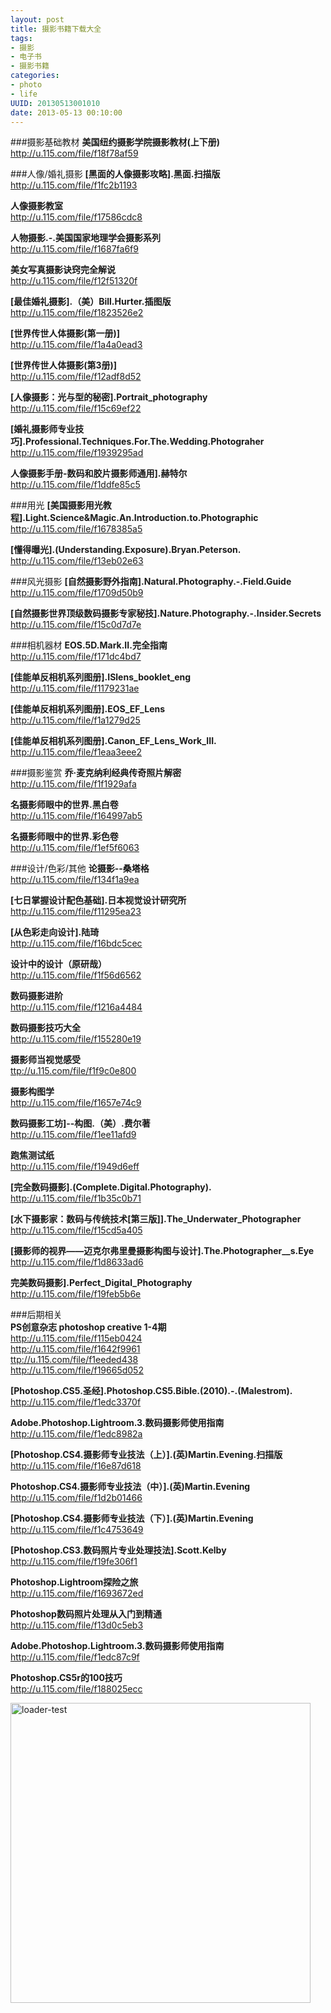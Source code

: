 ```yaml
--- 
layout: post
title: 摄影书籍下载大全
tags: 
- 摄影
- 电子书
- 摄影书籍
categories:
- photo
- life
UUID: 20130513001010
date: 2013-05-13 00:10:00
---
```



###摄影基础教材 
<strong>美国纽约摄影学院摄影教材(上下册)</strong><br>
<a href="http://u.115.com/file/f18f78af59" target="_bank" alt="美国纽约摄影学院摄影教材">http://u.115.com/file/f18f78af59</a> 

###人像/婚礼摄影 
<strong>[黑面的人像摄影攻略].黑面.扫描版</strong> <br>
<a href="http://u.115.com/file/f1fc2b1193" target="_bank" alt="黑面的人像摄影攻略" >http://u.115.com/file/f1fc2b1193</a>

<strong>人像摄影教室</strong><br>
<a href="http://u.115.com/file/f17586cdc8" target="_bank" alt="人像摄影教室" >http://u.115.com/file/f17586cdc8</a> 

<strong>人物摄影.-.美国国家地理学会摄影系列</strong><br>
<a href="http://u.115.com/file/f1687fa6f9" alt="人物摄影" target="_bank">http://u.115.com/file/f1687fa6f9</a>

<strong>美女写真摄影诀窍完全解说 </strong><br>
<a href="http://u.115.com/file/f12f51320f" alt="美女写真摄影诀窍完全解说" target="_bank">http://u.115.com/file/f12f51320f</a>

<strong>[最佳婚礼摄影].（美）Bill.Hurter.插图版</strong><br> 
<a href="http://u.115.com/file/f1823526e2" alt="最佳婚礼摄影" target="_bank">http://u.115.com/file/f1823526e2</a> 

<strong>[世界传世人体摄影(第一册)]</strong><br> 
<a href="http://u.115.com/file/f1a4a0ead3" alt="" target="_bank">http://u.115.com/file/f1a4a0ead3</a> 

<strong>[世界传世人体摄影(第3册)]</strong><br> 
<a href="http://u.115.com/file/f12adf8d52" alt="世界传世人体摄影(第3册)" target="_bank">http://u.115.com/file/f12adf8d52</a>

<strong>[人像摄影：光与型的秘密].Portrait_photography </strong><br>
<a href="http://u.115.com/file/f15c69ef22" alt="人像摄影：光与型的秘密" target="_bank">http://u.115.com/file/f15c69ef22</a>

<strong>[婚礼摄影师专业技巧].Professional.Techniques.For.The.Wedding.Photograher </strong><br>
<a href="http://u.115.com/file/f1939295ad" alt="婚礼摄影师专业技巧" target="_bank">http://u.115.com/file/f1939295ad</a> 

<strong>人像摄影手册-数码和胶片摄影师通用].赫特尔</strong><br> 
<a href="http://u.115.com/file/f1ddfe85c5" alt="人像摄影手册-数码和胶片摄影师通用" target="_bank">http://u.115.com/file/f1ddfe85c5</a>


###用光 
<strong>[美国摄影用光教程].Light.Science&Magic.An.Introduction.to.Photographic </strong><br>
<a href="http://u.115.com/file/f1678385a5" alt="美国摄影用光教程" target="_bank"> http://u.115.com/file/f1678385a5</a>

<strong>[懂得曝光].(Understanding.Exposure).Bryan.Peterson. </strong><br>
<a href="http://u.115.com/file/f13eb02e63" alt="懂得曝光" target="_bank">http://u.115.com/file/f13eb02e63</a>


###风光摄影 
<strong>[自然摄影野外指南].Natural.Photography.-.Field.Guide </strong><br>
<a href="http://u.115.com/file/f1709d50b9" alt="自然摄影野外指南" target="_bank">http://u.115.com/file/f1709d50b9 </a>

<strong>[自然摄影世界顶级数码摄影专家秘技].Nature.Photography.-.Insider.Secrets</strong><br> 
<a href="http://u.115.com/file/f15c0d7d7e" alt="自然摄影世界顶级数码摄影专家秘技" target="_bank">http://u.115.com/file/f15c0d7d7e </a>


###相机器材 
<strong>EOS.5D.Mark.II.完全指南 </strong><br>
<a href="http://u.115.com/file/f171dc4bd7" alt="EOS.5D.Mark.II.完全指南" target="_bank">http://u.115.com/file/f171dc4bd7 </a>

<strong>[佳能单反相机系列图册].ISlens_booklet_eng </strong><br>
<a href="http://u.115.com/file/f1179231ae" alt="佳能单反相机系列图册" target="_bank">http://u.115.com/file/f1179231ae </a>

<strong>[佳能单反相机系列图册].EOS_EF_Lens </strong><br>
<a href="http://u.115.com/file/f1a1279d25" alt="佳能单反相机系列图册" target="_bank"> http://u.115.com/file/f1a1279d25</a>

<strong>[佳能单反相机系列图册].Canon_EF_Lens_Work_III. </strong><br>
<a href="http://u.115.com/file/f1eaa3eee2" alt="佳能单反相机系列图册" target="_bank">http://u.115.com/file/f1eaa3eee2</a> 



###摄影鉴赏 
<strong>乔·麦克纳利经典传奇照片解密 </strong><br>
<a href="http://u.115.com/file/f1f1929afa " alt="乔·麦克纳利经典传奇照片解密" target="_bank">http://u.115.com/file/f1f1929afa</a>

<strong>名摄影师眼中的世界.黑白卷 </strong><br>
<a href="http://u.115.com/file/f164997ab5" alt="名摄影师眼中的世界.黑白卷" target="_bank">http://u.115.com/file/f164997ab5 </a>

<strong>名摄影师眼中的世界.彩色卷 </strong><br>
<a href="http://u.115.com/file/f1ef5f6063" alt="名摄影师眼中的世界.彩色卷" target="_bank">http://u.115.com/file/f1ef5f6063 </a>

###设计/色彩/其他 
<strong>论摄影--桑塔格 </strong><br>
<a href="http://u.115.com/file/f134f1a9ea" alt="论摄影--桑塔格" target="_bank">http://u.115.com/file/f134f1a9ea </a>

<strong>[七日掌握设计配色基础].日本视觉设计研究所</strong><br> 
<a href="http://u.115.com/file/f11295ea23" alt="七日掌握设计配色基础].日本视觉设计研究所" target="_bank">http://u.115.com/file/f11295ea23 </a>

<strong>[从色彩走向设计].陆琦 </strong><br>
<a href="http://u.115.com/file/f16bdc5cec" alt="从色彩走向设计" target="_bank">http://u.115.com/file/f16bdc5cec </a>

<strong>设计中的设计（原研哉）</strong><br>
<a href="http://u.115.com/file/f1f56d6562" alt="设计中的设计（原研哉）" target="_bank">http://u.115.com/file/f1f56d6562 </a>

<strong>数码摄影进阶 </strong><br>
<a href="http://u.115.com/file/f1216a4484" alt="数码摄影进阶" target="_bank">http://u.115.com/file/f1216a4484 </a>

<strong>数码摄影技巧大全 </strong><br>
<a href="http://u.115.com/file/f155280e19" alt="数码摄影技巧大全" target="_bank">http://u.115.com/file/f155280e19 </a>

<strong>摄影师当视觉感受 </strong><br>
<a href="http://u.115.com/file/f1f9c0e800" alt="摄影师当视觉感受" target="_bank">ttp://u.115.com/file/f1f9c0e800 </a>

<strong>摄影构图学 </strong><br>
<a href="http://u.115.com/file/f1657e74c9" alt="摄影构图学" target="_bank">http://u.115.com/file/f1657e74c9 </a>

<strong>数码摄影工坊]--构图.（美）.费尔著</strong><br> 
<a href="http://u.115.com/file/f1ee11afd9" alt="数码摄影工坊]--构图.（美）.费尔著" target="_bank">http://u.115.com/file/f1ee11afd9 </a>

<strong>跑焦测试纸 </strong><br>
<a href="http://u.115.com/file/f1949d6eff" alt="跑焦测试纸" target="_bank">http://u.115.com/file/f1949d6eff </a>

<strong>[完全数码摄影].(Complete.Digital.Photography).</strong><br> 
<a href="http://u.115.com/file/f1b35c0b71" alt="完全数码摄影" target="_bank">http://u.115.com/file/f1b35c0b71 </a>

<strong>[水下摄影家：数码与传统技术[第三版]].The_Underwater_Photographer </strong><br>
<a href="http://u.115.com/file/f15cd5a405" alt="水下摄影家：数码与传统技术[第三版]" target="_bank">http://u.115.com/file/f15cd5a405 </a>

<strong>[摄影师的视界——迈克尔弗里曼摄影构图与设计].The.Photographer__s.Eye </strong><br>
<a href="http://u.115.com/file/f1d8633ad6" alt="摄影师的视界——迈克尔弗里曼摄影构图与设计" target="_bank">http://u.115.com/file/f1d8633ad6 </a>

<strong>完美数码摄影].Perfect_Digital_Photography</strong><br> 
<a href="http://u.115.com/file/f19feb5b6e" alt="完美数码摄影].Perfect_Digital_Photography" target="_bank">http://u.115.com/file/f19feb5b6e</a>



###后期相关  
<strong>PS创意杂志 photoshop creative 1-4期 </strong><br>
<a href="http://u.115.com/file/f115eb0424" alt="PS创意杂志 photoshop creative 1-4期" target="_bank"> http://u.115.com/file/f115eb0424</a><br>
<a href="http://u.115.com/file/f1642f9961" alt="PS创意杂志 photoshop creative 1-4期" target="_bank"> http://u.115.com/file/f1642f9961</a><br>
<a href="http://u.115.com/file/f1eeded438" alt="PS创意杂志 photoshop creative 1-4期" target="_bank"> ttp://u.115.com/file/f1eeded438</a><br>
<a href="http://u.115.com/file/f19665d052" alt="PS创意杂志 photoshop creative 1-4期" target="_bank">http://u.115.com/file/f19665d052 </a>

<strong>[Photoshop.CS5.圣经].Photoshop.CS5.Bible.(2010).-.(Malestrom). </strong><br>
<a href="http://u.115.com/file/f1edc3370f" alt="Photoshop.CS5.圣经" target="_bank">http://u.115.com/file/f1edc3370f </a>


<strong>Adobe.Photoshop.Lightroom.3.数码摄影师使用指南 </strong><br>
<a href="http://u.115.com/file/f1edc8982a" alt="Adobe.Photoshop.Lightroom.3.数码摄影师使用指南" target="_bank">http://u.115.com/file/f1edc8982a </a>

<strong>[Photoshop.CS4.摄影师专业技法（上）].(英)Martin.Evening.扫描版</strong><br> 
<a href="http://u.115.com/file/f16e87d618" alt="Photoshop.CS4.摄影师专业技法（上）].(英)Martin.Evening.扫描版" target="_bank">http://u.115.com/file/f16e87d618 </a>

<strong>Photoshop.CS4.摄影师专业技法（中）].(英)Martin.Evening </strong><br>
<a href="http://u.115.com/file/f1d2b01466" alt="Photoshop.CS4.摄影师专业技法（中）].(英)Martin.Evening" target="_bank">http://u.115.com/file/f1d2b01466 </a>


<strong>[Photoshop.CS4.摄影师专业技法（下）].(英)Martin.Evening </strong><br>
<a href="http://u.115.com/file/f1c4753649" alt="Photoshop.CS4.摄影师专业技法（下）].(英)Martin.Evening" target="_bank">http://u.115.com/file/f1c4753649 </a>


<strong>[Photoshop.CS3.数码照片专业处理技法].Scott.Kelby </strong><br>
<a href="http://u.115.com/file/f19fe306f1" alt="Photoshop.CS3.数码照片专业处理技法" target="_bank">http://u.115.com/file/f19fe306f1 </a>

<strong>Photoshop.Lightroom探险之旅 </strong><br>
<a href="http://u.115.com/file/f1693672ed" alt="Photoshop.Lightroom探险之旅" target="_bank">http://u.115.com/file/f1693672ed</a> 

<strong>Photoshop数码照片处理从入门到精通 </strong><br>
<a href="http://u.115.com/file/f13d0c5eb3" alt="hotoshop数码照片处理从入门到精通" target="_bank">http://u.115.com/file/f13d0c5eb3</a>

<strong>Adobe.Photoshop.Lightroom.3.数码摄影师使用指南 </strong><br>
<a href="http://u.115.com/file/f1edc87c9f" alt="Adobe.Photoshop.Lightroom.3.数码摄影师使用指南" target="_bank">http://u.115.com/file/f1edc87c9f</a> 

<strong>Photoshop.CS5r的100技巧 </strong><br>
<a href="http://u.115.com/file/f188025ecc" alt="Photoshop.CS5r的100技巧" target="_bank">http://u.115.com/file/f188025ecc</a> 

<a href="http://pan.baidu.com/share/link?shareid=478780&uk=2148449180" rel="prettyPhoto[{{page.UUID}}]" alt="loader">
<img src="http://pan.baidu.com/share/link?shareid=478780&uk=2148449180" width="480px" alt="loader-test" ></img>
</a>
